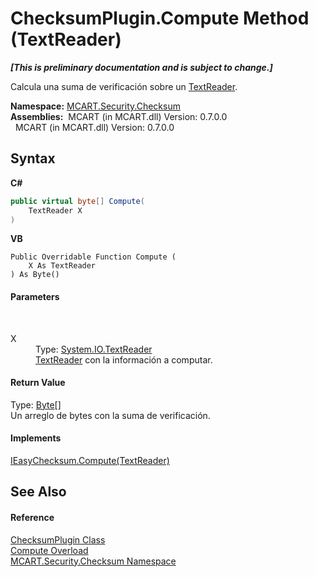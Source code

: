 # ChecksumPlugin.Compute Method (TextReader)
 _**\[This is preliminary documentation and is subject to change.\]**_

Calcula una suma de verificación sobre un <a href="http://msdn2.microsoft.com/es-es/library/4dtxwhby" target="_blank">TextReader</a>.

**Namespace:**&nbsp;<a href="60810d21-7cbc-628a-0d69-05538adbf155">MCART.Security.Checksum</a><br />**Assemblies:**&nbsp;&nbsp;MCART (in MCART.dll) Version: 0.7.0.0<br />&nbsp;&nbsp;MCART (in MCART.dll) Version: 0.7.0.0<br />

## Syntax

**C#**<br />
``` C#
public virtual byte[] Compute(
	TextReader X
)
```

**VB**<br />
``` VB
Public Overridable Function Compute ( 
	X As TextReader
) As Byte()
```


#### Parameters
&nbsp;<dl><dt>X</dt><dd>Type: <a href="http://msdn2.microsoft.com/es-es/library/4dtxwhby" target="_blank">System.IO.TextReader</a><br /><a href="http://msdn2.microsoft.com/es-es/library/4dtxwhby" target="_blank">TextReader</a> con la información a computar.</dd></dl>

#### Return Value
Type: <a href="http://msdn2.microsoft.com/es-es/library/yyb1w04y" target="_blank">Byte</a>[]<br />Un arreglo de bytes con la suma de verificación.

#### Implements
<a href="c326d2ab-30f7-5730-d2e8-02ab20149a8d">IEasyChecksum.Compute(TextReader)</a><br />

## See Also


#### Reference
<a href="d782770c-07c3-9534-00a9-6334d827cd7f">ChecksumPlugin Class</a><br /><a href="5b11736c-1081-e5a5-b886-86f325d740db">Compute Overload</a><br /><a href="60810d21-7cbc-628a-0d69-05538adbf155">MCART.Security.Checksum Namespace</a><br />